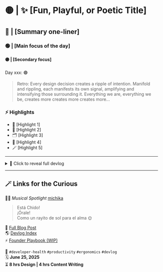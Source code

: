 # 🟡 | ✨ [Fun, Playful, or Poetic Title]

## 🔴 | [Summary one-liner]
### 🟢 | [Main focus of the day]
#### 🟣 | [Secondary focus]
Day xxx: 🟣

> Retro: Every design decision creates a ripple of intention. Manifold and rippling, each manifests its own signal, amplifying and intensifying those surrounding it. Everything we are, everything we be, creates more creates more creates more...

### ⚡️ Highlights

- 🚀 [Highlight 1]  
- 🧭 [Highlight 2]  
- 🗂️ [Highlight 3]  
- 🧱 [Highlight 4]  
- 🪄 [Highlight 5]


---

<details>
<summary>📖 Click to reveal full devlog</summary>

## 🪐 Overview

[Short narrative hook and context for the cycle or day.]

===

### 🐭 1. [First Section Title]

[Short narrative explaining what was done and why it matters.]

✅ Point 1  
✅ Point 2  
✅ Point 3  
✅ Point 4  

[Short reflective or poetic note on this section.]

===

### 🪄 2. [Second Section Title]

[Short narrative explaining what was done and why it matters.]

✅ Point 1  
✅ Point 2  
✅ Point 3  
✅ Point 4  

[Short reflective or poetic note on this section.]

===

### 🪐 3. [Third Section Title]

[Short narrative explaining what was done and why it matters.]

✅ Point 1  
✅ Point 2  
✅ Point 3  
✅ Point 4  

[Short reflective or poetic note on this section.]

===

### ✨ 4. [Fourth Section Title]

[Short narrative explaining what was done and why it matters.]

✅ Point 1  
✅ Point 2  
✅ Point 3    
✅ Point 4  

[Short reflective or poetic note on this section.]

===

### 🎇 5. The Parts We’ll Remember (and So Will Others)

✨ We built feelings into files.
✨ We added magic to markup.
✨ We created the atmosphere that others will step into and remember.

Anyone can ship features.

We’re building something people want to stay in.

===

### 🚀 6. What Comes Next

🪴 Point 1
🧙‍♂️ Point 2
📖 Point 3
🐭 Point 4
🛠️ Point 5

===

🗝️ 7. Closing Note

[Short, reflective closing statement about intention and feeling.]

>✨ Let’s keep going.

</details>

---

## 🪄 Links for the Curious

👩‍🎤 *Musical Spotlight* [michika](https://www.youtube.com/watch?v=pJ8EyNFg9Dk)

> Está Chido!  
> ¡Órale!  
> Como un rayito de sol para el alma 🌞

📸 [Full Blog Post](https://blog.fahrnbach.one/taking-a-standing-desk)  
🌎 [Devlog Index](https://github.com/fahrnbach/one/discussions/4)  
⚡️ [Founder Playbook (WIP)](https://github.com/fahrnbach/one/tree/main/docs/founder)  

🛒 `#developer-health` `#productivity` `#ergonomics` `#devlog`  
🗓️ **June 25, 2025**  
⏳ **8 hrs Design | 4 hrs Content Writing**
